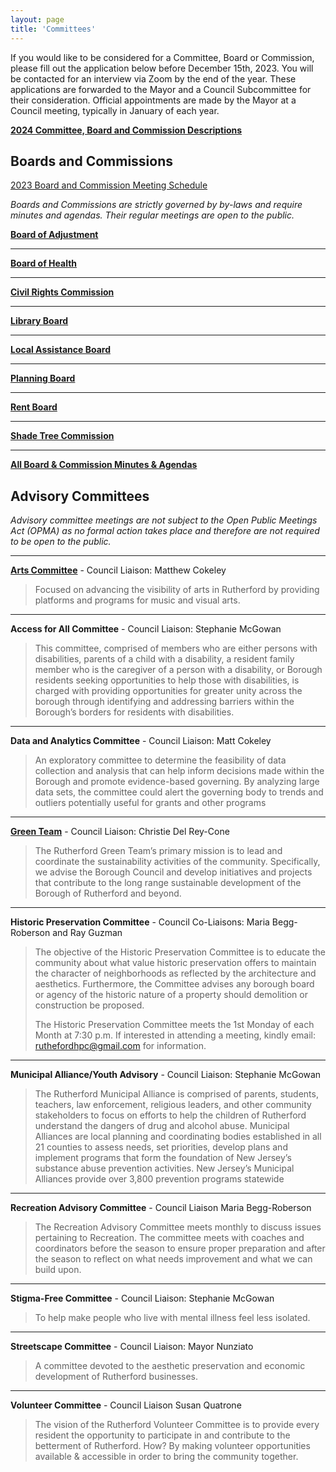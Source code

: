 ```yaml
---
layout: page
title: 'Committees'
---
```



<p markdown=1>
 
If you would like to be considered for a Committee, Board or Commission, please fill out the application below before December 15th, 2023. You will be contacted for an interview via Zoom by the end of the year. These applications are forwarded to the Mayor and a Council Subcommittee for their consideration. Official appointments are made by the Mayor at a Council meeting, typically in January of each year.


[**2024 Committee, Board and Commission Descriptions**](https://storage.googleapis.com/static.rutherford-nj.com/committees/2024%20Committee%20Descriptions.pdf) 

</p>

<div class="row">
<div class="col-md-4">
<div class="card mb-4">
<div class="card-body" markdown=1>

## Boards and Commissions

[2023 Board and Commission Meeting Schedule](https://storage.googleapis.com/static.rutherford-nj.com/committees/ANNUAL%20NOTICE%202023.pdf)

*Boards and Commissions are strictly governed by by-laws and require minutes and agendas. Their regular meetings are open to the public.* 


[**Board of Adjustment**](board-of-adjustment/) 

---

[**Board of Health**](board-of-health/)

---

[**Civil Rights Commission**](civil-rights-commission/)

---

[**Library Board**](library-board/)

---

[**Local Assistance Board**](local-assistance-board/)

---

[**Planning Board**](planning-board/)

---

[**Rent Board**](rent-board/)

---

[**Shade Tree Commission**](shade-tree-commission/)

---

[**All Board & Commission Minutes & Agendas**](/departments/borough-clerk/minutes-and-agendas/)

</div>
</div>
</div>


<div class="col-md-8">
<div class="card mb-4">
<div class="card-body" markdown=1>

## Advisory Committees

*Advisory committee meetings are not subject to the Open Public Meetings Act (OPMA) as no formal action takes place and therefore are not required to be open to the public.*   

---

[**Arts Committee**](arts/) - Council Liaison: Matthew Cokeley

> Focused on advancing the visibility of arts in Rutherford by providing platforms and programs for music and visual arts.

---

**Access for All Committee** - Council Liaison: Stephanie McGowan

> This committee, comprised of members who are either persons with disabilities, parents of a child with a disability, a resident family member who is the caregiver of a person with a disability, or Borough residents seeking opportunities to help those with disabilities, is charged with providing opportunities for greater unity across the borough through identifying and addressing barriers within the Borough’s borders for residents with disabilities.

---                            

**Data and Analytics Committee** - Council Liaison: Matt Cokeley

> An exploratory committee to determine the feasibility of data collection and analysis that can help inform decisions made within the Borough and promote evidence-based governing. By analyzing large data sets, the committee could alert the governing body to trends and outliers potentially useful for grants and other programs

---

[**Green Team**](green-team/) - Council Liaison: Christie Del Rey-Cone

> The Rutherford Green Team’s primary mission is to lead and coordinate the sustainability activities of the community. Specifically, we advise the Borough Council and develop initiatives and projects that contribute to the long range sustainable development of the Borough of Rutherford and beyond.

---

**Historic Preservation Committee** - Council Co-Liaisons: Maria Begg-Roberson and Ray Guzman

> The objective of the Historic Preservation Committee is to educate the community about what value historic preservation offers to maintain the character of neighborhoods as reflected by the architecture and aesthetics. Furthermore, the Committee advises any borough board or agency of the historic nature of a property should demolition or construction be proposed.
> 
> The Historic Preservation Committee meets the 1st Monday of each Month at 7:30 p.m.  If interested in attending a meeting, kindly email: ruthefordhpc@gmail.com for information.

---

**Municipal Alliance/Youth Advisory** - Council Liaison: Stephanie McGowan

> The Rutherford Municipal Alliance is comprised of parents, students, teachers, law enforcement, religious leaders, and other community stakeholders to focus on efforts to help the children of Rutherford understand the dangers of drug and alcohol abuse.
Municipal Alliances are local planning and coordinating bodies established in all 21 counties to assess needs, set priorities, develop plans and implement programs that form the foundation of New Jersey’s substance abuse prevention activities. New Jersey’s Municipal Alliances provide over 3,800 prevention programs statewide

---

**Recreation Advisory Committee** - Council Liaison Maria Begg-Roberson

> The Recreation Advisory Committee meets monthly to discuss issues pertaining to Recreation.  The committee meets with coaches and coordinators before the season to ensure proper preparation and after the season to reflect on what needs improvement and what we can build upon.

---

**Stigma-Free Committee** - Council Liaison: Stephanie McGowan

> To help make people who live with mental illness feel less isolated.

---

**Streetscape Committee** - Council Liaison: Mayor Nunziato

> A committee devoted to the aesthetic preservation and economic development of Rutherford businesses.

---

**Volunteer Committee** - Council Liaison Susan Quatrone

> The vision of the Rutherford Volunteer Committee is to provide every resident the opportunity to participate in and contribute to the betterment of Rutherford. How? 
By making volunteer opportunities available & accessible in order to bring the community together. 


</div>
</div>
</div>
</div>
